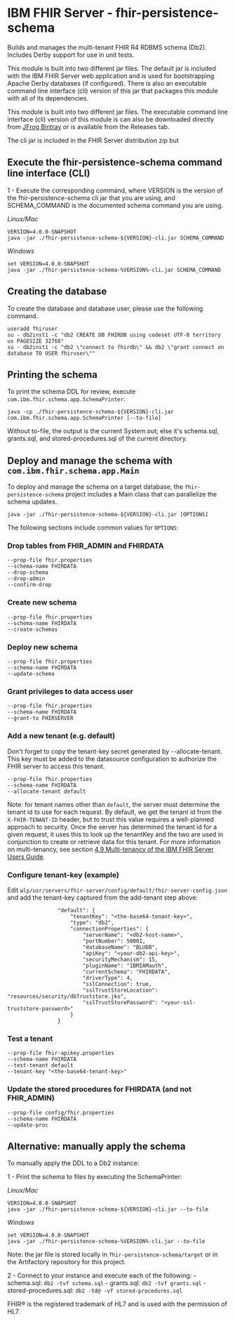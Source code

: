 # IBM FHIR Server - fhir-persistence-schema

Builds and manages the multi-tenant FHIR R4 RDBMS schema (Db2). Includes Derby support for use in unit tests.

This module is built into two different jar files. The default jar is included with the IBM FHIR Server web application and is used
for bootstrapping Apache Derby databases (if configured). There is also an executable command line interface (cli) version of this jar that packages this module with all of its dependencies.

This module is built into two different jar files. The executable command line interface (cli) version of this module is can also be downloaded directly from [JFrog Bintray](https://bintray.com/ibm-watson-health/ibm-fhir-server-releases/fhir-persistence-schema#files/com/ibm/fhir/fhir-persistence-schema) or is available from the Releases tab.

The cli jar is included in the FHIR Server distribution zip but 

## Execute the fhir-persistence-schema command line interface (CLI)

1 - Execute the corresponding command, where VERSION is the version of the fhir-persistence-schema cli jar that you are using, and SCHEMA_COMMAND is the documented schema command you are using.

*Linux/Mac*  

```
VERSION=4.0.0-SNAPSHOT
java -jar ./fhir-persistence-schema-${VERSION}-cli.jar SCHEMA_COMMAND
```

*Windows*

```
set VERSION=4.0.0-SNAPSHOT
java -jar ./fhir-persistence-schema-%VERSION%-cli.jar SCHEMA_COMMAND
```

## Creating the database

To create the database and database user, please use the following command.

``` shell 
useradd fhiruser
su - db2inst1 -c "db2 CREATE DB FHIRDB using codeset UTF-8 territory us PAGESIZE 32768"
su - db2inst1 -c "db2 \"connect to fhirdb\" && db2 \"grant connect on database TO USER fhiruser\""
```

## Printing the schema

To print the schema DDL for review, execute `com.ibm.fhir.schema.app.SchemaPrinter`:

``` shell 
java -cp ./fhir-persistence-schema-${VERSION}-cli.jar com.ibm.fhir.schema.app.SchemaPrinter [--to-file]
```

Without to-file, the output is the current System.out; else it's schema.sql, grants.sql, and stored-procedures.sql of the current directory.


## Deploy and manage the schema with `com.ibm.fhir.schema.app.Main` 

To deploy and manage the schema on a target database, the `fhir-persistence-schema` project includes a Main class that can parallelize the schema updates.

``` shell 
java -jar ./fhir-persistence-schema-${VERSION}-cli.jar [OPTIONS]
```

The following sections include common values for `OPTIONS`:

### Drop tables from FHIR_ADMIN and FHIRDATA

```
--prop-file fhir.properties
--schema-name FHIRDATA
--drop-schema
--drop-admin
--confirm-drop
```

### Create new schema

```
--prop-file fhir.properties
--schema-name FHIRDATA
--create-schemas
```

### Deploy new schema

```
--prop-file fhir.properties
--schema-name FHIRDATA
--update-schema
```

### Grant privileges to data access user

```
--prop-file fhir.properties
--schema-name FHIRDATA
--grant-to FHIRSERVER
```

### Add a new tenant (e.g. default)

Don't forget to copy the tenant-key secret generated by --allocate-tenant. This key must be added to the datasource configuration to authorize the FHIR server to access this tenant.

```
--prop-file fhir.properties
--schema-name FHIRDATA
--allocate-tenant default
```

Note: for tenant names other than `default`, the server must determine the tenant id to use for each request.
By default, we get the tenant id from the `X-FHIR-TENANT-ID` header, but to trust this value requires a well-planned approach to security.
Once the server has determined the tenant id for a given request, it uses this to look up the tenantKey and the two are
used in conjunction to create or retrieve data for this tenant.
For more information on multi-tenancy, see section [4.9 Multi-tenancy of the IBM FHIR Server Users Guide](https://ibm.github.io/FHIR/guides/FHIRServerUsersGuide#49-multi-tenancy).

### Configure tenant-key (example)

Edit `wlp/usr/servers/fhir-server/config/default/fhir-server-config.json` and add the tenant-key captured from the add-tenant step above:

```
                "default": {
                    "tenantKey": "<the-base64-tenant-key>",
                    "type": "db2",
                    "connectionProperties": {
                        "serverName": "<db2-host-name>",
                        "portNumber": 50001,
                        "databaseName": "BLUDB",
                        "apiKey": "<your-db2-api-key>",
                        "securityMechanism": 15,
                        "pluginName": "IBMIAMauth",
                        "currentSchema": "FHIRDATA",
                        "driverType": 4,
                        "sslConnection": true,
                        "sslTrustStoreLocation": "resources/security/dbTruststore.jks",
                        "sslTrustStorePassword": "<your-ssl-truststore-password>"
                    }
                }
```


### Test a tenant

```
--prop-file fhir-apikey.properties
--schema-name FHIRDATA
--test-tenant default
--tenant-key "<the-base64-tenant-key>"
```

### Update the stored procedures for FHIRDATA (and not FHIR_ADMIN)

```
--prop-file config/fhir.properties
--schema-name FHIRDATA
--update-proc
```

## Alternative: manually apply the schema

To manually apply the DDL to a Db2 instance:

1 - Print the schema to files by executing the SchemaPrinter:

*Linux/Mac*  

```
VERSION=4.0.0-SNAPSHOT
java -jar ./fhir-persistence-schema-${VERSION}-cli.jar --to-file
```

*Windows*

```
set VERSION=4.0.0-SNAPSHOT
java -jar ./fhir-persistence-schema-%VERSION%-cli.jar --to-file
```

Note: the jar file is stored locally in `fhir-persistence-schema/target` or in the Artifactory repository for this project.

2 - Connect to your instance and execute each of the following:
    - schema.sql:  `db2 -tvf schema.sql`
    - grants.sql:  `db2 -tvf grants.sql`
    - stored-procedures.sql:  `db2 -td@ -vf stored-procedures.sql`


FHIR® is the registered trademark of HL7 and is used with the permission of HL7.
